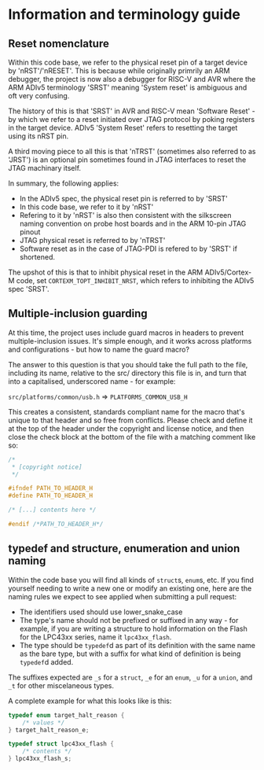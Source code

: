 # Information and terminology guide

## Reset nomenclature

Within this code base, we refer to the physical reset pin of a target device by 'nRST'/'nRESET'.
This is because while originally primrily an ARM debugger, the project is now also a debugger for
RISC-V and AVR where the ARM ADIv5 terminology 'SRST' meaning 'System reset' is ambiguous and
oft very confusing.

The history of this is that 'SRST' in AVR and RISC-V mean 'Software Reset' - by which we refer
to a reset initiated over JTAG protocol by poking registers in the target device.
ADIv5 'System Reset' refers to resetting the target using its nRST pin.

A third moving piece to all this is that 'nTRST' (sometimes also referred to as 'JRST') is an
optional pin sometimes found in JTAG interfaces to reset the JTAG machinary itself.

In summary, the following applies:

* In the ADIv5 spec, the physical reset pin is referred to by 'SRST'
* In this code base, we refer to it by 'nRST'
* Refering to it by 'nRST' is also then consistent with the silkscreen naming convention
  on probe host boards and in the ARM 10-pin JTAG pinout
* JTAG physical reset is referred to by 'nTRST'
* Software reset as in the case of JTAG-PDI is refered to by 'SRST' if shortened.

The upshot of this is that to inhibit physical reset in the ARM ADIv5/Cortex-M code, set
`CORTEXM_TOPT_INHIBIT_NRST`, which refers to inhibiting the ADIv5 spec 'SRST'.

## Multiple-inclusion guarding

At this time, the project uses include guard macros in headers to prevent multiple-inclusion issues.
It's simple enough, and it works across platforms and configurations - but how to name the guard macro?

The answer to this question is that you should take the full path to the file, including its name, relative
to the src/ directory this file is in, and turn that into a capitalised, underscored name - for example:

`src/platforms/common/usb.h` => `PLATFORMS_COMMON_USB_H`

This creates a consistent, standards compliant name for the macro that's unique to that header and so
free from conflicts. Please check and define it at the top of the header under the copyright and license
notice, and then close the check block at the bottom of the file with a matching comment like so:

```c
/*
 * [copyright notice]
 */

#ifndef PATH_TO_HEADER_H
#define PATH_TO_HEADER_H

/* [...] contents here */

#endif /*PATH_TO_HEADER_H*/
```

## typedef and structure, enumeration and union naming

Within the code base you will find all kinds of `struct`s, `enum`s, etc. If you find yourself needing to write
a new one or modify an existing one, here are the naming rules we expect to see applied when submitting a pull
request:

* The identifiers used should use lower_snake_case
* The type's name should not be prefixed or suffixed in any way - for example, if you are writing a structure
  to hold information on the Flash for the LPC43xx series, name it `lpc43xx_flash`.
* The type should be `typedef`d as part of its definition with the same name as the bare type, but with a suffix
  for what kind of definition is being `typedef`d added.

The suffixes expected are `_s` for a `struct`, `_e` for an `enum`, `_u` for a `union`, and `_t` for other
miscelaneous types.

A complete example for what this looks like is this:

```c
typedef enum target_halt_reason {
	/* values */
} target_halt_reason_e;

typedef struct lpc43xx_flash {
	/* contents */
} lpc43xx_flash_s;
```
